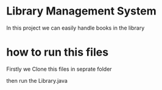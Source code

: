 # Library Management System
In this project we can easily handle books in the library
# how to run this files 
<p>
  Firstly we Clone this files in seprate folder 
</p>
<p>
  then run the Library.java
</p>
